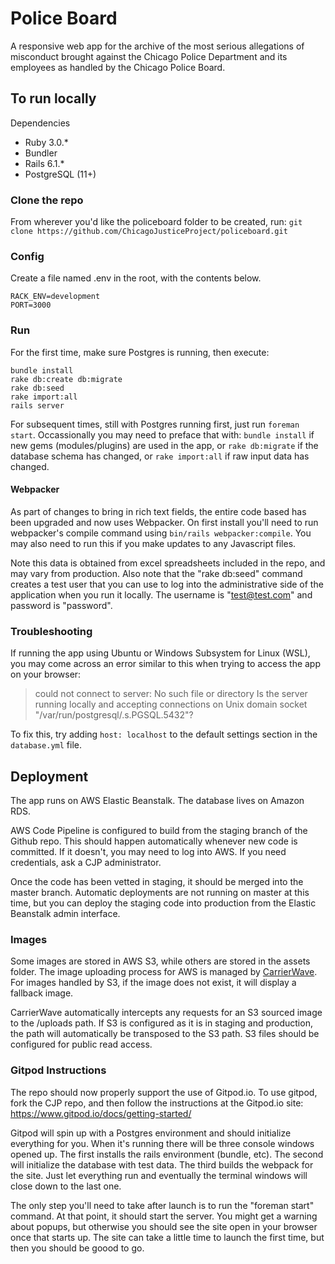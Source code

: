 # Police Board

A responsive web app for the archive of the most serious allegations of misconduct brought against the Chicago Police Department and its employees as handled by the Chicago Police Board.

## To run locally

Dependencies
* Ruby 3.0.*
* Bundler
* Rails 6.1.*
* PostgreSQL (11+)

### Clone the repo
From wherever you'd like the policeboard folder to be created, run:
`git clone https://github.com/ChicagoJusticeProject/policeboard.git`

### Config
Create a file named .env in the root, with the contents below.
```
RACK_ENV=development
PORT=3000
```

### Run
For the first time, make sure Postgres is running, then execute:
```
bundle install
rake db:create db:migrate
rake db:seed
rake import:all
rails server
```

For subsequent times, still with Postgres running first, just run `foreman start`. Occassionally you may need to preface that with:
`bundle install` if new gems (modules/plugins) are used in the app, or `rake db:migrate` if the database schema has changed, or `rake import:all` if raw input data has changed.

#### Webpacker
As part of changes to bring in rich text fields, the entire code based has been upgraded and now uses
Webpacker.  On first install you'll need to run webpacker's compile command using `bin/rails webpacker:compile`.  You may
also need to run this if you make updates to any Javascript files.

Note this data is obtained from excel spreadsheets included in the repo, and may vary from production. Also note that the "rake db:seed" command creates a test user that you can use to log into the administrative side of the application when you run it locally. The username is "test@test.com" and password is "password".

### Troubleshooting

If running the app using Ubuntu or Windows Subsystem for Linux (WSL), you may come across an error similar to this when trying to access the app on your browser:

>could not connect to server: No such file or directory Is the server running locally and accepting connections on Unix domain socket "/var/run/postgresql/.s.PGSQL.5432"?

To fix this, try adding `host: localhost` to the default settings section in the `database.yml` file.

## Deployment

The app runs on AWS Elastic Beanstalk. The database lives on Amazon RDS. 

AWS Code Pipeline is configured to build from the staging branch of the Github repo.  This 
should happen automatically whenever new code is committed.  If it doesn't, you may
need to log into AWS.  If you need credentials, ask a CJP administrator.

Once the code has been vetted in staging, it should be merged into the master branch. 
Automatic deployments are not running on master at this time, but you can deploy the staging
code into production from the Elastic Beanstalk admin interface.

### Images

Some images are stored in AWS S3, while others are stored in the assets folder. 
The image uploading process for AWS is managed by [CarrierWave](https://rubydoc.info/gems/carrierwave/frames). 
For images handled by S3, if the image does not exist, it will display a fallback image.

CarrierWave automatically intercepts any requests for an S3 sourced image to the /uploads path.  If S3 is configured
as it is in staging and production, the path will automatically be transposed to the S3 path.  S3 files should be
configured for public read access.

### Gitpod Instructions

The repo should now properly support the use of Gitpod.io.  To use gitpod, fork the CJP repo, and then follow the instructions
at the Gitpod.io site: https://www.gitpod.io/docs/getting-started/

Gitpod will spin up with a Postgres environment and should initialize everything for you.  When it's running there will be three 
console windows opened up.  The first installs the rails environment (bundle, etc).  The second will initialize the database with test data. 
The third builds the webpack for the site.  Just let everything run and eventually the terminal windows will close down to the last one.

The only step you'll need to take 
after launch is to run the "foreman start" command.  At that point, it should start the server.  You might get a warning about popups, but 
otherwise you should see the site open in your browser once that starts up.  The site can take a little time to launch the first time, but
then you should be goood to go.